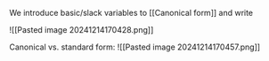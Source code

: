 We introduce basic/slack variables to [[Canonical form]] and write

![[Pasted image 20241214170428.png]]

Canonical vs. standard form:
![[Pasted image 20241214170457.png]]